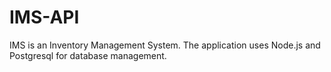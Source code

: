 # IMS-API
IMS is an Inventory Management System.  The application uses Node.js and Postgresql for database management.
